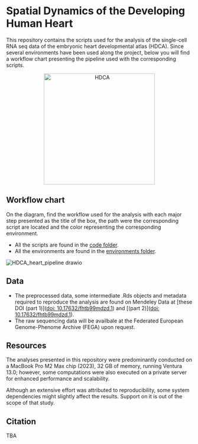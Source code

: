 # Spatial Dynamics of the Developing Human Heart

This repository contains the scripts used for the analysis of the single-cell RNA seq data of the embryonic heart developmental atlas (HDCA). 
Since several environments have been used along the project, below you will find a workflow chart presenting the pipeline used with the corresponding scripts. 

<div style="text-align: center;">
  <img src="https://github.com/rmauron/HDCA_heart_dev/assets/92672952/5baae706-3452-49ad-a616-5cf34d768ad5" alt="HDCA" width="300">
</div>



## Workflow chart
On the diagram, find the workflow used for the analysis with each major step presented as the title of the box, the path were the corresponding script are located and the color representing the corresponding environment.

- All the scripts are found in the [code folder](./code).
- All the environments are found in the [environments folder](./environments).

![HDCA_heart_pipeline drawio](https://github.com/rmauron/HDCA_heart_dev/assets/92672952/ed6a7361-ee9c-4c09-8dfc-fb71b57342ed)


## Data
- The preprocessed data, some intermediate .Rds objects and metadata required to reproduce the analysis are found on Mendeley Data at [these DOI (part 1)]([doi: 10.17632/fhtb99mdzd.1](https://data.mendeley.com/preview/fhtb99mdzd?a=27a510e3-60f7-40b9-968d-ecf1ca6b5ad1)) and [(part 2)]([doi: 10.17632/fhtb99mdzd.1](https://data.mendeley.com/preview/w65jtfsvpr?a=2c7eb695-0a84-4bd7-98e8-e4be4e4ed831)).
- The raw sequencing data will be availbale at the Federated European Genome-Phenome Archive (FEGA) upon request.

## Resources
The analyses presented in this repository were predominantly conducted on a MacBook Pro M2 Max chip (2023), 32 GB of memory, running Ventura 13.0; however, some computations were also executed on a private server for enhanced performance and scalability.

Although an extensive effort was attributed to reproducibility, some system dependencies might slightly affect the results. Support on it is out of the scope of that study.

## Citation
TBA
